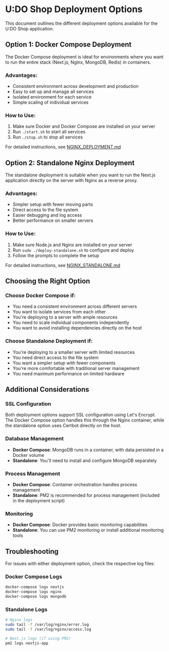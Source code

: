 # U:DO Shop Deployment Options

This document outlines the different deployment options available for the U:DO Shop application.

## Option 1: Docker Compose Deployment

The Docker Compose deployment is ideal for environments where you want to run the entire stack (Next.js, Nginx, MongoDB, Redis) in containers.

### Advantages:

- Consistent environment across development and production
- Easy to set up and manage all services
- Isolated environment for each service
- Simple scaling of individual services

### How to Use:

1. Make sure Docker and Docker Compose are installed on your server
2. Run `./start.sh` to start all services
3. Run `./stop.sh` to stop all services

For detailed instructions, see [NGINX_DEPLOYMENT.md](NGINX_DEPLOYMENT.md)

## Option 2: Standalone Nginx Deployment

The standalone deployment is suitable when you want to run the Next.js application directly on the server with Nginx as a reverse proxy.

### Advantages:

- Simpler setup with fewer moving parts
- Direct access to the file system
- Easier debugging and log access
- Better performance on smaller servers

### How to Use:

1. Make sure Node.js and Nginx are installed on your server
2. Run `sudo ./deploy-standalone.sh` to configure and deploy
3. Follow the prompts to complete the setup

For detailed instructions, see [NGINX_STANDALONE.md](NGINX_STANDALONE.md)

## Choosing the Right Option

### Choose Docker Compose if:

- You need a consistent environment across different servers
- You want to isolate services from each other
- You're deploying to a server with ample resources
- You need to scale individual components independently
- You want to avoid installing dependencies directly on the host

### Choose Standalone Deployment if:

- You're deploying to a smaller server with limited resources
- You need direct access to the file system
- You want a simpler setup with fewer components
- You're more comfortable with traditional server management
- You need maximum performance on limited hardware

## Additional Considerations

### SSL Configuration

Both deployment options support SSL configuration using Let's Encrypt. The Docker Compose option handles this through the Nginx container, while the standalone option uses Certbot directly on the host.

### Database Management

- **Docker Compose**: MongoDB runs in a container, with data persisted in a Docker volume
- **Standalone**: You'll need to install and configure MongoDB separately

### Process Management

- **Docker Compose**: Container orchestration handles process management
- **Standalone**: PM2 is recommended for process management (included in the deployment script)

### Monitoring

- **Docker Compose**: Docker provides basic monitoring capabilities
- **Standalone**: You can use PM2 monitoring or install additional monitoring tools

## Troubleshooting

For issues with either deployment option, check the respective log files:

### Docker Compose Logs

```bash
docker-compose logs nextjs
docker-compose logs nginx
docker-compose logs mongodb
```

### Standalone Logs

```bash
# Nginx logs
sudo tail -f /var/log/nginx/error.log
sudo tail -f /var/log/nginx/access.log

# Next.js logs (if using PM2)
pm2 logs nextjs-app
```
